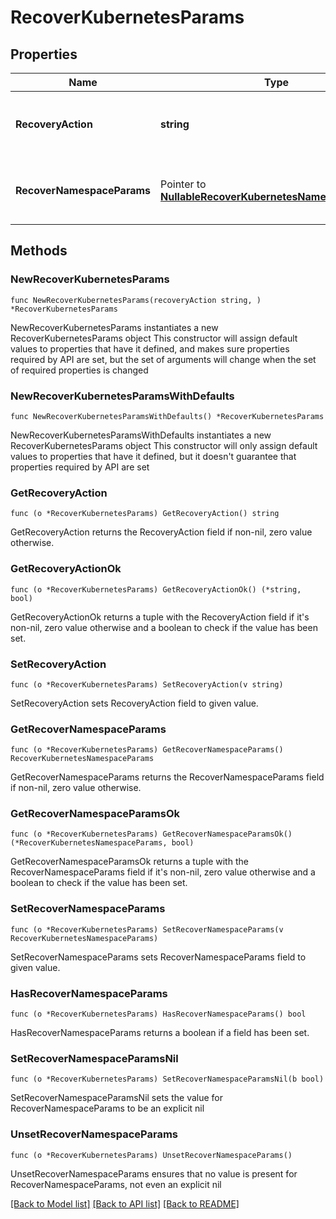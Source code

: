 # RecoverKubernetesParams

## Properties

Name | Type | Description | Notes
------------ | ------------- | ------------- | -------------
**RecoveryAction** | **string** | Specifies the type of recover action to be performed. | 
**RecoverNamespaceParams** | Pointer to [**NullableRecoverKubernetesNamespaceParams**](RecoverKubernetesNamespaceParams.md) | Specifies the parameters to recover Kubernetes Namespaces. | [optional] 

## Methods

### NewRecoverKubernetesParams

`func NewRecoverKubernetesParams(recoveryAction string, ) *RecoverKubernetesParams`

NewRecoverKubernetesParams instantiates a new RecoverKubernetesParams object
This constructor will assign default values to properties that have it defined,
and makes sure properties required by API are set, but the set of arguments
will change when the set of required properties is changed

### NewRecoverKubernetesParamsWithDefaults

`func NewRecoverKubernetesParamsWithDefaults() *RecoverKubernetesParams`

NewRecoverKubernetesParamsWithDefaults instantiates a new RecoverKubernetesParams object
This constructor will only assign default values to properties that have it defined,
but it doesn't guarantee that properties required by API are set

### GetRecoveryAction

`func (o *RecoverKubernetesParams) GetRecoveryAction() string`

GetRecoveryAction returns the RecoveryAction field if non-nil, zero value otherwise.

### GetRecoveryActionOk

`func (o *RecoverKubernetesParams) GetRecoveryActionOk() (*string, bool)`

GetRecoveryActionOk returns a tuple with the RecoveryAction field if it's non-nil, zero value otherwise
and a boolean to check if the value has been set.

### SetRecoveryAction

`func (o *RecoverKubernetesParams) SetRecoveryAction(v string)`

SetRecoveryAction sets RecoveryAction field to given value.


### GetRecoverNamespaceParams

`func (o *RecoverKubernetesParams) GetRecoverNamespaceParams() RecoverKubernetesNamespaceParams`

GetRecoverNamespaceParams returns the RecoverNamespaceParams field if non-nil, zero value otherwise.

### GetRecoverNamespaceParamsOk

`func (o *RecoverKubernetesParams) GetRecoverNamespaceParamsOk() (*RecoverKubernetesNamespaceParams, bool)`

GetRecoverNamespaceParamsOk returns a tuple with the RecoverNamespaceParams field if it's non-nil, zero value otherwise
and a boolean to check if the value has been set.

### SetRecoverNamespaceParams

`func (o *RecoverKubernetesParams) SetRecoverNamespaceParams(v RecoverKubernetesNamespaceParams)`

SetRecoverNamespaceParams sets RecoverNamespaceParams field to given value.

### HasRecoverNamespaceParams

`func (o *RecoverKubernetesParams) HasRecoverNamespaceParams() bool`

HasRecoverNamespaceParams returns a boolean if a field has been set.

### SetRecoverNamespaceParamsNil

`func (o *RecoverKubernetesParams) SetRecoverNamespaceParamsNil(b bool)`

 SetRecoverNamespaceParamsNil sets the value for RecoverNamespaceParams to be an explicit nil

### UnsetRecoverNamespaceParams
`func (o *RecoverKubernetesParams) UnsetRecoverNamespaceParams()`

UnsetRecoverNamespaceParams ensures that no value is present for RecoverNamespaceParams, not even an explicit nil

[[Back to Model list]](../README.md#documentation-for-models) [[Back to API list]](../README.md#documentation-for-api-endpoints) [[Back to README]](../README.md)


